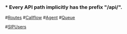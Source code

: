 ### * Every API path implicitly has the prefix "/api/".

#[Routes](routes)
#[Callflow](callflow)
#[Agent](agent)
#[Queue](queue)

#[SIPUsers](SIPUsers)
